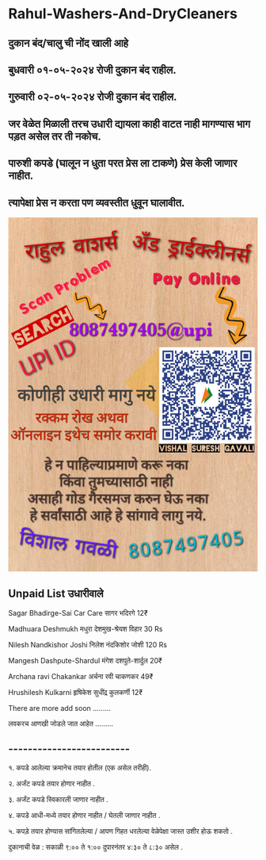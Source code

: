 # Rahul-Washers-And-DryCleaners

## **दुकान बंद/चालु ची नोंद खाली आहे**

## **बुधवारी ०१-०५-२०२४ रोजी दुकान बंद राहील.**

## **गुरुवारी ०२-०५-२०२४ रोजी दुकान बंद राहील.**



## **जर वेळेत मिळाली तरच उधारी द्यायला काही वाटत नाही मागण्यास भाग पड़त असेल तर ती नकोच.**


## **पारुशी कपडे (घालून न धुता परत प्रेस ला टाकणे) प्रेस केली जाणार नाहीत.**
## **त्यापेक्षा प्रेस न करता पण व्यवस्तीत धुवून घालावीत.**

![Udhari Image](2.jpg)


## **Unpaid List उधारीवाले**

Sagar Bhadirge-Sai Car Care सागर भदिरगे 12₹

Madhuara Deshmukh मधुरा देशमुख-श्रेयश विहार 30 Rs

Nilesh Nandkishor Joshi निलेश नंदकिशोर जोशी 120 Rs

Mangesh Dashpute-Shardul मंगेश दशपुते-शार्दुल 20₹ 

Archana ravi Chakankar अर्चना रवी चाकणकर 49₹

Hrushilesh Kulkarni हृषिकेश सुधींद्र कुलकर्णी 12₹

There are more add soon .........

लवकरच आणखी जोडले जात आहेत .........

## -------------------------

१. कपडे आलेल्या क्रमानेच तयार होतील (एक असेल तरीही).

२. अर्जंट कपडे तयार होणार नाहीत . 

३. अर्जंट कपडे स्विकारली जाणार नाहीत . 

४. कपडे आधी-मध्ये तयार होणार नाहीत  / घेतली जाणार नाहीत . 

५. कपड़े तयार होण्यास सांगितलेल्या / आपण गिहत धरलेल्या वेळेपेक्षा जास्त उशीर होऊ शकतो . 


दुकानाची वेळ :  सकाळी ९:०० ते १:०० 
        दुपारनंतर ४:३० ते ८:३० असेल .